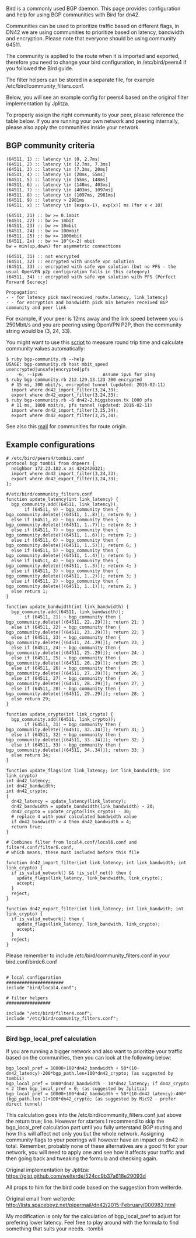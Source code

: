 Bird is a commonly used BGP daemon. This page provides configuration and help for using BGP communities with Bird for dn42.

Communities can be used to prioritize traffic based on different flags, in DN42 we are using communities to prioritize based on latency, bandwidth and encryption. Please note that everyone should be using community 64511.

The community is applied to the route when it is imported and exported, therefore you need to change your bird configuration, in /etc/bird/peers4 if you followed the Bird guide.

The filter helpers can be stored in a separate file, for example /etc/bird/community_filters.conf.

Below, you will see an example config for peers4 based on the original filter implementation by Jplitza.

To properly assign the right community to your peer, please reference the table below. If you are running your own network and peering internally, please also apply the communities inside your network.

## BGP community criteria
```
(64511, 1) :: latency \in (0, 2.7ms]
(64511, 2) :: latency \in (2.7ms, 7.3ms]
(64511, 3) :: latency \in (7.3ms, 20ms]
(64511, 4) :: latency \in (20ms, 55ms]
(64511, 5) :: latency \in (55ms, 148ms]
(64511, 6) :: latency \in (148ms, 403ms]
(64511, 7) :: latency \in (403ms, 1097ms]
(64511, 8) :: latency \in (1097ms, 2981ms]
(64511, 9) :: latency > 2981ms
(64511, x) :: latency \in [exp(x-1), exp(x)] ms (for x < 10)
 
(64511, 21) :: bw >= 0.1mbit
(64511, 22) :: bw >= 1mbit
(64511, 23) :: bw >= 10mbit
(64511, 24) :: bw >= 100mbit
(64511, 25) :: bw >= 1000mbit
(64511, 2x) :: bw >= 10^(x-2) mbit
bw = min(up,down) for asymmetric connections
 
(64511, 31) :: not encrypted
(64511, 32) :: encrypted with unsafe vpn solution
(64511, 33) :: encrypted with safe vpn solution (but no PFS - the usual OpenVPN p2p configuration falls in this category)
(64511, 34) :: encrypted with safe vpn solution with PFS (Perfect Forward Secrecy)

Propagation:
- - for latency pick max(received_route.latency, link_latency)
- - for encryption and bandwidth pick min between received BGP community and peer link
```
For example, if your peer is 12ms away and the link speed between you is 250Mbit/s and you are peering using OpenVPN P2P, then the community string would be (3, 24, 33).

You might want to use this [script](https://github.com/Mic92/bird-dn42/blob/master/bgp-community.rb) to measure round trip time and calculate community values automatically:

```
$ ruby bgp-community.rb --help
USAGE: bgp-community.rb host mbit_speed unencrypted|unsafe|encrypted|pfs
    -6, --ipv6                       Assume ipv6 for ping
$ ruby bgp-community.rb 212.129.13.123 300 encrypted
  # 15 ms, 300 mbit/s, encrypted tunnel (updated: 2016-02-11)
  import where dn42_import_filter(3,24,33);
  export where dn42_export_filter(3,24,33);
$ ruby bgp-community.rb -6 dn42-2.higgsboson.tk 1000 pfs
  # 11 ms, 1000 mbit/s, pfs tunnel (updated: 2016-02-11)
  import where dn42_import_filter(3,25,34);
  export where dn42_export_filter(3,25,34);
```

See also this [mail](https://lists.nox.tf/pipermail/dn42/2015-December/001259.html) for communities for route origin.

## Example configurations 
```
# /etc/bird/peers4/tombii.conf
protocol bgp tombii from dnpeers {
  neighbor 172.23.102.x as 4242420321;
  import where dn42_import_filter(3,24,33);
  export where dn42_export_filter(3,24,33);
};
```
```
#/etc/bird/community_filters.conf
function update_latency(int link_latency) {
  bgp_community.add((64511, link_latency));
       if (64511, 9) ~ bgp_community then { bgp_community.delete([(64511, 1..8)]); return 9; }
  else if (64511, 8) ~ bgp_community then { bgp_community.delete([(64511, 1..7)]); return 8; }
  else if (64511, 7) ~ bgp_community then { bgp_community.delete([(64511, 1..6)]); return 7; }
  else if (64511, 6) ~ bgp_community then { bgp_community.delete([(64511, 1..5)]); return 6; }
  else if (64511, 5) ~ bgp_community then { bgp_community.delete([(64511, 1..4)]); return 5; }
  else if (64511, 4) ~ bgp_community then { bgp_community.delete([(64511, 1..3)]); return 4; }
  else if (64511, 3) ~ bgp_community then { bgp_community.delete([(64511, 1..2)]); return 3; }
  else if (64511, 2) ~ bgp_community then { bgp_community.delete([(64511, 1..1)]); return 2; }
  else return 1;
}

function update_bandwidth(int link_bandwidth) {
  bgp_community.add((64511, link_bandwidth));
       if (64511, 21) ~ bgp_community then { bgp_community.delete([(64511, 22..29)]); return 21; }
  else if (64511, 22) ~ bgp_community then { bgp_community.delete([(64511, 23..29)]); return 22; }
  else if (64511, 23) ~ bgp_community then { bgp_community.delete([(64511, 24..29)]); return 23; }
  else if (64511, 24) ~ bgp_community then { bgp_community.delete([(64511, 25..29)]); return 24; }
  else if (64511, 25) ~ bgp_community then { bgp_community.delete([(64511, 26..29)]); return 25; }
  else if (64511, 26) ~ bgp_community then { bgp_community.delete([(64511, 27..29)]); return 26; }
  else if (64511, 27) ~ bgp_community then { bgp_community.delete([(64511, 28..29)]); return 27; }
  else if (64511, 28) ~ bgp_community then { bgp_community.delete([(64511, 29..29)]); return 28; }
  else return 29;
}

function update_crypto(int link_crypto) {
  bgp_community.add((64511, link_crypto));
       if (64511, 31) ~ bgp_community then { bgp_community.delete([(64511, 32..34)]); return 31; }
  else if (64511, 32) ~ bgp_community then { bgp_community.delete([(64511, 33..34)]); return 32; }
  else if (64511, 33) ~ bgp_community then { bgp_community.delete([(64511, 34..34)]); return 33; }
  else return 34;
}
	
function update_flags(int link_latency; int link_bandwidth; int link_crypto)
int dn42_latency;
int dn42_bandwidth;
int dn42_crypto;
{
  dn42_latency = update_latency(link_latency);
  dn42_bandwidth = update_bandwidth(link_bandwidth) - 20;
  dn42_crypto = update_crypto(link_crypto) - 30;
  # replace 4 with your calculated bandwidth value
  if dn42_bandwidth > 4 then dn42_bandwidth = 4;
  return true;
}

# Combines filter from local4.conf/local6.conf and filter4.conf/filter6.conf,
# which means, these must included before this file

function dn42_import_filter(int link_latency; int link_bandwidth; int link_crypto) {
  if is_valid_network() && !is_self_net() then {
    update_flags(link_latency, link_bandwidth, link_crypto);
    accept;
  }
  reject;
}

function dn42_export_filter(int link_latency; int link_bandwith; int link_crypto) {
  if is_valid_network() then {
    update_flags(link_latency, link_bandwith, link_crypto);
    accept;
  }
  reject;
}

```
Please remember to include /etc/bird/community_filters.conf in your bird.conf/birdc6.conf
```

# local configuration
######################
include "bird/local4.conf";

# filter helpers
#################

include "/etc/bird/filter4.conf";
include "/etc/bird/community_filters.conf"; 
```


***

### Bird bgp_local_pref calculation
If you are running a bigger network and also want to prioritize your traffic based on the communities, then you can look at the following below:
```
bgp_local_pref = 10000+100*dn42_bandwidth + 50*(10-dn42_latency)-200*bgp_path.len+100*dn42_crypto; (as suggested by tombii)
bgp_local_pref = 1000*dn42_bandwidth - 10*dn42_latency; if dn42_crypto < 2 then bgp_local_pref = 0; (as suggested by Jplitza)
bgp_local_pref = 10000+100*dn42_bandwidth + 50*(10-dn42_latency)-400*(bgp_path.len-1)+100*dn42_crypto; (as suggested by Mic92 - prefer direct tunnel)
```
This calculation goes into the /etc/bird/community_filters.conf  just above the return true; line. However for starters I recommend to skip the bgp_local_pref calculation part until you fully unterstand BGP routing and how this will affect not only you but the whole network. Assigning community flags to your peerings will however have an impact on dn42 in total. Remember, probably none of these alternatives are a good fit for your network, you will need to apply one and see how it affects your traffic and then going back and tweaking the formula and checking again.

Original implementation by Jplitza: https://gist.github.com/welterde/524cc9b37a618e29093d

All props to him for the bird code based on the suggestion from welterde. 

Original email from welterde: http://lists.spaceboyz.net/pipermail/dn42/2015-February/000982.html

My modification is only for the calculation of bgp_local_pref to adjust for prefering lower latency. Feel free to play around with the formula to find something that suits your needs.
-tombii